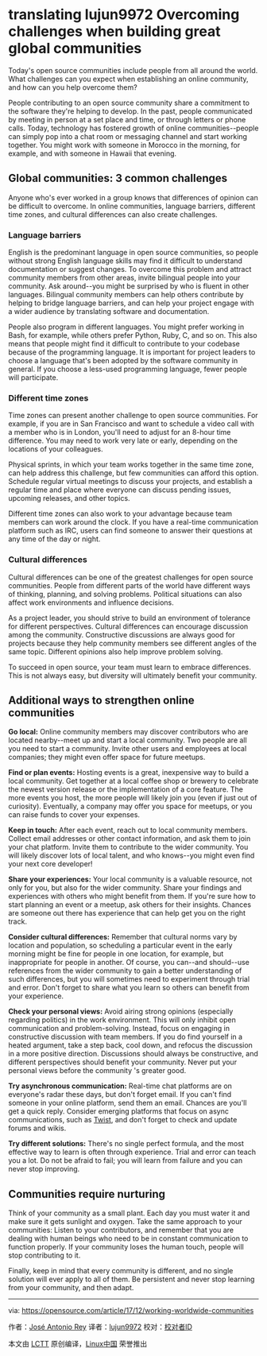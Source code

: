 translating lujun9972
Overcoming challenges when building great global communities
======
Today's open source communities include people from all around the world. What challenges can you expect when establishing an online community, and how can you help overcome them?

People contributing to an open source community share a commitment to the software they're helping to develop. In the past, people communicated by meeting in person at a set place and time, or through letters or phone calls. Today, technology has fostered growth of online communities--people can simply pop into a chat room or messaging channel and start working together. You might work with someone in Morocco in the morning, for example, and with someone in Hawaii that evening.

## Global communities: 3 common challenges

Anyone who's ever worked in a group knows that differences of opinion can be difficult to overcome. In online communities, language barriers, different time zones, and cultural differences can also create challenges.

### Language barriers

English is the predominant language in open source communities, so people without strong English language skills may find it difficult to understand documentation or suggest changes. To overcome this problem and attract community members from other areas, invite bilingual people into your community. Ask around--you might be surprised by who is fluent in other languages. Bilingual community members can help others contribute by helping to bridge language barriers, and can help your project engage with a wider audience by translating software and documentation.

People also program in different languages. You might prefer working in Bash, for example, while others prefer Python, Ruby, C, and so on. This also means that people might find it difficult to contribute to your codebase because of the programming language. It is important for project leaders to choose a language that's been adopted by the software community in general. If you choose a less-used programming language, fewer people will participate.

### Different time zones

Time zones can present another challenge to open source communities. For example, if you are in San Francisco and want to schedule a video call with a member who is in London, you'll need to adjust for an 8-hour time difference. You may need to work very late or early, depending on the locations of your colleagues.

Physical sprints, in which your team works together in the same time zone, can help address this challenge, but few communities can afford this option. Schedule regular virtual meetings to discuss your projects, and establish a regular time and place where everyone can discuss pending issues, upcoming releases, and other topics.

Different time zones can also work to your advantage because team members can work around the clock. If you have a real-time communication platform such as IRC, users can find someone to answer their questions at any time of the day or night.

### Cultural differences

Cultural differences can be one of the greatest challenges for open source communities. People from different parts of the world have different ways of thinking, planning, and solving problems. Political situations can also affect work environments and influence decisions.

As a project leader, you should strive to build an environment of tolerance for different perspectives. Cultural differences can encourage discussion among the community. Constructive discussions are always good for projects because they help community members see different angles of the same topic. Different opinions also help improve problem solving.

To succeed in open source, your team must learn to embrace differences. This is not always easy, but diversity will ultimately benefit your community.

## Additional ways to strengthen online communities

**Go local:** Online community members may discover contributors who are located nearby--meet up and start a local community. Two people are all you need to start a community. Invite other users and employees at local companies; they might even offer space for future meetups.

**Find or plan events:** Hosting events is a great, inexpensive way to build a local community. Get together at a local coffee shop or brewery to celebrate the newest version release or the implementation of a core feature. The more events you host, the more people will likely join you (even if just out of curiosity). Eventually, a company may offer you space for meetups, or you can raise funds to cover your expenses.

**Keep in touch:** After each event, reach out to local community members. Collect email addresses or other contact information, and ask them to join your chat platform. Invite them to contribute to the wider community. You will likely discover lots of local talent, and who knows--you might even find your next core developer!

**Share your experiences:** Your local community is a valuable resource, not only for you, but also for the wider community. Share your findings and experiences with others who might benefit from them. If you're sure how to start planning an event or a meetup, ask others for their insights. Chances are someone out there has experience that can help get you on the right track.

**Consider cultural differences:** Remember that cultural norms vary by location and population, so scheduling a particular event in the early morning might be fine for people in one location, for example, but inappropriate for people in another. Of course, you can--and should--use references from the wider community to gain a better understanding of such differences, but you will sometimes need to experiment through trial and error. Don't forget to share what you learn so others can benefit from your experience.

**Check your personal views:** Avoid airing strong opinions (especially regarding politics) in the work environment. This will only inhibit open communication and problem-solving. Instead, focus on engaging in constructive discussion with team members. If you do find yourself in a heated argument, take a step back, cool down, and refocus the discussion in a more positive direction. Discussions should always be constructive, and different perspectives should benefit your community. Never put your personal views before the community 's greater good.

**Try asynchronous communication:** Real-time chat platforms are on everyone's radar these days, but don't forget email. If you can't find someone in your online platform, send them an email. Chances are you'll get a quick reply. Consider emerging platforms that focus on async communications, such as [Twist][1], and don't forget to check and update forums and wikis.

**Try different solutions:** There's no single perfect formula, and the most effective way to learn is often through experience. Trial and error can teach you a lot. Do not be afraid to fail; you will learn from failure and you can never stop improving.

## Communities require nurturing

Think of your community as a small plant. Each day you must water it and make sure it gets sunlight and oxygen. Take the same approach to your communities: Listen to your contributors, and remember that you are dealing with human beings who need to be in constant communication to function properly. If your community loses the human touch, people will stop contributing to it.

Finally, keep in mind that every community is different, and no single solution will ever apply to all of them. Be persistent and never stop learning from your community, and then adapt.

--------------------------------------------------------------------------------

via: https://opensource.com/article/17/12/working-worldwide-communities

作者：[José Antonio Rey][a]
译者：[lujun9972](https://github.com/lujun9972)
校对：[校对者ID](https://github.com/校对者ID)

本文由 [LCTT](https://github.com/LCTT/TranslateProject) 原创编译，[Linux中国](https://linux.cn/) 荣誉推出

[a]:https://opensource.com/users/jose
[1]:https://twistapp.com
